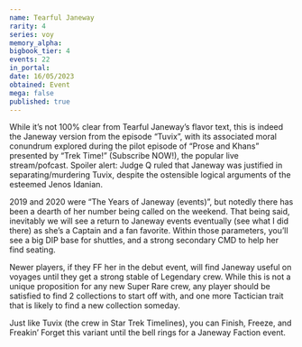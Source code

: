 ```yaml
---
name: Tearful Janeway
rarity: 4
series: voy
memory_alpha:
bigbook_tier: 4
events: 22
in_portal:
date: 16/05/2023
obtained: Event
mega: false
published: true
---
```


While it’s not 100% clear from Tearful Janeway’s flavor text, this is indeed the Janeway version from the episode “Tuvix”, with its associated moral conundrum explored during the pilot episode of “Prose and Khans” presented by “Trek Time!” (Subscribe NOW!), the popular live stream/pofcast.  Spoiler alert: Judge Q ruled that Janeway was justified in separating/murdering Tuvix, despite the ostensible logical arguments of the esteemed Jenos Idanian.

2019 and 2020 were “The Years of Janeway (events)”, but notedly there has been a dearth of her number being called on the weekend.  That being said, inevitably we will see a return to Janeway events eventually (see what I did there) as she’s a Captain and a fan favorite.  Within those parameters, you’ll see a big DIP base for shuttles, and a strong secondary CMD to help her find seating.

Newer players, if they FF her in the debut event, will find Janeway useful on voyages until they get a strong stable of Legendary crew.  While this is not a unique proposition for any new Super Rare crew, any player should be satisfied to find 2 collections to start off with, and one more Tactician trait that is likely to find a new collection someday.

Just like Tuvix (the crew in Star Trek Timelines), you can Finish, Freeze, and Freakin’ Forget this variant until the bell rings for a Janeway Faction event.
